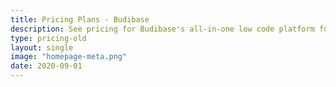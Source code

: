 ```yaml
---
title: Pricing Plans - Budibase
description: See pricing for Budibase's all-in-one low code platform for building internal tools and automating business processes.
type: pricing-old
layout: single
image: "homepage-meta.png"
date: 2020-09-01
---
```

